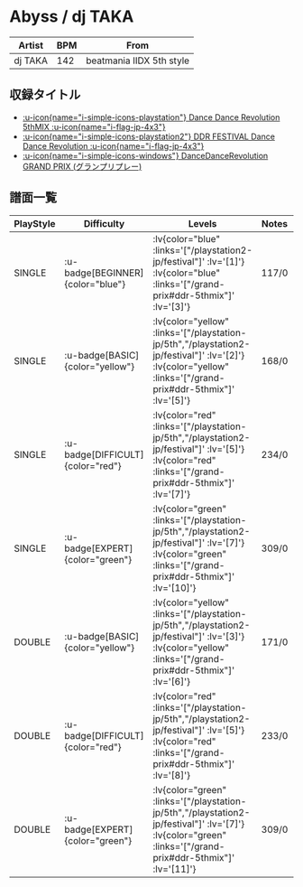# Abyss / dj TAKA

|Artist|BPM|From|
|------|---|----|
|dj TAKA|142|beatmania IIDX 5th style|

## 収録タイトル

- [ :u-icon{name="i-simple-icons-playstation"} Dance Dance Revolution 5thMIX :u-icon{name="i-flag-jp-4x3"} ](/playstation-jp/5th)
- [ :u-icon{name="i-simple-icons-playstation2"} DDR FESTIVAL Dance Dance Revolution :u-icon{name="i-flag-jp-4x3"} ](/playstation2-jp/festival)
- [ :u-icon{name="i-simple-icons-windows"} DanceDanceRevolution GRAND PRIX (グランプリプレー)](/grand-prix#ddr-5thmix)

## 譜面一覧

|PlayStyle|Difficulty|Levels|Notes|Movie|
|---------|----------|------|-----|-----|
|SINGLE| :u-badge[BEGINNER]{color="blue"} | :lv{color="blue" :links='["/playstation2-jp/festival"]' :lv='[1]'}  :lv{color="blue" :links='["/grand-prix#ddr-5thmix"]' :lv='[3]'} |117/0||
|SINGLE| :u-badge[BASIC]{color="yellow"} | :lv{color="yellow" :links='["/playstation-jp/5th","/playstation2-jp/festival"]' :lv='[2]'}  :lv{color="yellow" :links='["/grand-prix#ddr-5thmix"]' :lv='[5]'} |168/0||
|SINGLE| :u-badge[DIFFICULT]{color="red"} | :lv{color="red" :links='["/playstation-jp/5th","/playstation2-jp/festival"]' :lv='[5]'}  :lv{color="red" :links='["/grand-prix#ddr-5thmix"]' :lv='[7]'} |234/0||
|SINGLE| :u-badge[EXPERT]{color="green"} | :lv{color="green" :links='["/playstation-jp/5th","/playstation2-jp/festival"]' :lv='[7]'}  :lv{color="green" :links='["/grand-prix#ddr-5thmix"]' :lv='[10]'} |309/0||
|DOUBLE| :u-badge[BASIC]{color="yellow"} | :lv{color="yellow" :links='["/playstation-jp/5th","/playstation2-jp/festival"]' :lv='[3]'}  :lv{color="yellow" :links='["/grand-prix#ddr-5thmix"]' :lv='[6]'} |171/0||
|DOUBLE| :u-badge[DIFFICULT]{color="red"} | :lv{color="red" :links='["/playstation-jp/5th","/playstation2-jp/festival"]' :lv='[5]'}  :lv{color="red" :links='["/grand-prix#ddr-5thmix"]' :lv='[8]'} |233/0||
|DOUBLE| :u-badge[EXPERT]{color="green"} | :lv{color="green" :links='["/playstation-jp/5th","/playstation2-jp/festival"]' :lv='[7]'}  :lv{color="green" :links='["/grand-prix#ddr-5thmix"]' :lv='[11]'} |309/0||
